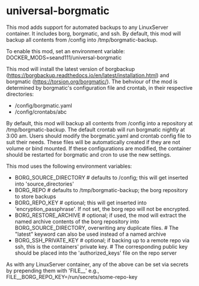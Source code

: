 # universal-borgmatic
This mod adds support for automated backups to any LinuxServer container. It includes borg, borgmatic, and ssh. 
By default, this mod will backup all contents from /config into /tmp/borgmatic-backup. 

To enable this mod, set an environment variable:
DOCKER_MODS=seand111/universal-borgmatic

This mod will install the latest version of borgbackup (https://borgbackup.readthedocs.io/en/latest/installation.html) and borgmatic (https://torsion.org/borgmatic/). 
The behviour of the mod is determined by borgmatic's configuration file and crontab, in their respective directories:
- /config/borgmatic.yaml
- /config/crontabs/abc

By default, this mod will backup all contents from /config into a repository at /tmp/borgmatic-backup. The default crontab will run borgmatic nightly at 3:00 am.
Users should modify the borgmatic.yaml and crontab config file to suit their needs.
These files will be automatically created if they are not volume or bind mounted. If these configurations are modified, the container should be restarted for borgmatic and
cron to use the new settings.

This mod uses the following environment variables:
- BORG_SOURCE_DIRECTORY # defaults to /config; this will get inserted into 'source_directories' 
- BORG_REPO             # defaults to /tmp/borgmatic-backup; the borg repository to store backups
- BORG_REPO_KEY         # optional; this will get inserted into 'encryption_passphrase'. If not set, the borg repo will not be encrypted. 
- BORG_RESTORE_ARCHIVE  # optional; if used, the mod will extract the named archive contents of the borg repository into BORG_SOURCE_DIRECTORY, overwriting any duplicate files. 
                        # The "latest" keyword can also be used instead of a named archive 
- BORG_SSH_PRIVATE_KEY  # optional; if backing up to a remote repo via ssh, this is the containers' private key. 
                        # The corresponding public key should be placed into the 'authorized_keys' file on the repo server

As with any LinuxServer container, any of the above can be set via secrets by prepending them with 'FILE__' 
e.g., FILE__BORG_REPO_KEY=/run/secrets/some-repo-key
